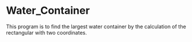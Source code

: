 # Water_Container
This program is to find the largest water container by the calculation of the rectangular with two coordinates.
